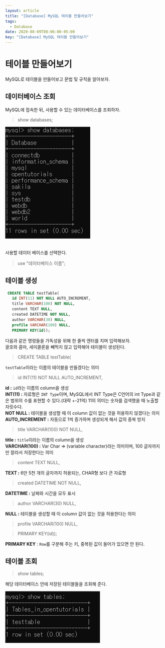 ```yaml
---
layout: article
title: "[Database] MySQL 테이블 만들어보기"
tags:
  - Database
date: 2020-08-09T08:06:00-05:00
key: "[Database] MySQL 테이블 만들어보기"
---
```


# 테이블 만들어보기

MySQL로 테이블을 만들어보고 문법 및 규칙을 알아보자.

<!--more-->

## 데이터베이스 조회

MySQL에 접속한 뒤, 사용할 수 있는 데이터베이스를 조회하자.<br>

> show databases;

![1](/assets/images/200809-1.png)<br><br>

사용할 데이터 베이스를 선택한다.<br>

> use "데이터베이스 이름";

## 테이블 생성

```sql
 CREATE TABLE testTable(
   id INT(11) NOT NULL AUTO_INCREMENT,
   title VARCHAR(100) NOT NULL,
   content TEXT NULL,
   created DATETIME NOT NULL,
   author VARCHAR(30) NULL,
   profile VARCHAR(100) NULL,
   PRIMARY KEY(id));
```

다음과 같은 명령들을 가독성을 위해 한 줄씩 엔터를 치며 입력해보자.<br>
괄호와 콤마, 세미콜론을 빼먹지 않고 입력해야 테이블이 생성된다.<br>

> CREATE TABLE testTable(

`testTable`이라는 이름의 테이블을 만들겠다는 의미

> id INT(11) NOT NULL AUTO_INCREMENT,

**id :** `id`라는 이름의 column을 생성<br>
**INT(11) :** 자료형은 `INT Type`이며, MySQL에서 INT Type은 C언어의 int Type과 같은 범위의 수를 표현할 수 있다.(대략 +-21억) 11의 의미는 숫자를 검색했을 때 노출할 자릿수다.<br>
**NOT NULL :** 테이블을 생성할 때 이 column 값이 없는 것을 허용하지 않겠다는 의미
**AUTO_INCREMENT :** 자동으로 1씩 증가하며 생성되게 해서 값의 중복 방지

> title VARCHAR(100) NOT NULL,

**title :** `title`이라는 이름의 column을 생성<br>
**VARCHAR(100) :** Var Char => (variable character)라는 의미이며, 100 글자까지만 잘라서 저장한다는 의미

> content TEXT NULL,

**TEXT :** 6만 5천 개의 글자까지 허용되는, CHAR형 보다 큰 자료형

> created DATETIME NOT NULL,

**DATETIME :** 날짜와 시간을 모두 표시

> author VARCHAR(30) NULL,

**NULL :** 테이블을 생성할 때 이 column 값이 없는 것을 허용한다는 의미

> profile VARCHAR(100) NULL,

> PRIMARY KEY(id));

**PRIMARY KEY** : `Row`를 구분해 주는 키, 중복된 값이 들어가 있으면 안 된다.<br>

## 테이블 조회

> show tables;

해당 데이터베이스 안에 저장된 테이블들을 조회해 준다.<br>

![2](/assets/images/200809-2.png)<br>
